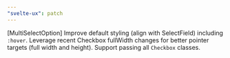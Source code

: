 ```yaml
---
"svelte-ux": patch
---
```


[MultiSelectOption] Improve default styling (align with SelectField) including `:hover`. Leverage recent Checkbox fullWidth changes for better pointer targets (full width and height). Support passing all `Checkbox` classes.
